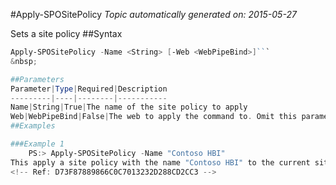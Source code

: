 #Apply-SPOSitePolicy
*Topic automatically generated on: 2015-05-27*

Sets a site policy
##Syntax
```powershell
Apply-SPOSitePolicy -Name <String> [-Web <WebPipeBind>]```
&nbsp;

##Parameters
Parameter|Type|Required|Description
---------|----|--------|-----------
Name|String|True|The name of the site policy to apply
Web|WebPipeBind|False|The web to apply the command to. Omit this parameter to use the current web.
##Examples

###Example 1
    PS:> Apply-SPOSitePolicy -Name "Contoso HBI"
This apply a site policy with the name "Contoso HBI" to the current site.
<!-- Ref: D73F87889866C0C7013232D288CD2CC3 -->